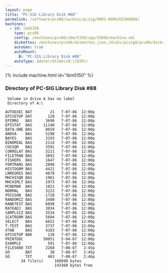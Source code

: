 ```yaml
---
layout: page
title: "PC-SIG Library Disk #88"
permalink: /software/pcx86/sw/misc/pcsig/0001-0999/DISK0088/
machines:
  - id: ibm5150
    type: pcx86
    config: /machines/pcx86/ibm/5150/cga/256kb/machine.xml
    diskettes: /machines/pcx86/diskettes.json,/disks/pcsig0/pcx86/diskettes.json
    autoGen: true
    autoMount:
      B: "PC-SIG Library Disk #88"
    autoType: $date\r$time\rB:\rDIR\r
---
```


{% include machine.html id="ibm5150" %}

### Directory of PC-SIG Library Disk #88

     Volume in drive A has no label
     Directory of A:\

    AUTOEXEC BAT        21   7-07-86  12:00p
    EPISETUP DAT       128   7-07-86  12:00p
    EPIMRG   BAS      3690   7-07-86  12:00p
    EPISTAT  BAS     11140   7-07-86  12:00p
    DATA-ONE BAS      8659   7-07-86  12:00p
    ANOVA    BAS      5298   7-07-86  12:00p
    BAYES    BAS      3193   7-07-86  12:00p
    BINOMIAL BAS      2114   7-07-86  12:00p
    CHISQR   BAS      3591   7-07-86  12:00p
    CORRELAT BAS      3221   7-07-86  12:00p
    FILETRAN BAS      3892   7-07-86  12:00p
    FISHERS  BAS      1647   7-07-86  12:00p
    FORTRANS BAS      2890   7-07-86  12:00p
    HISTOGRM BAS      4421   7-07-86  12:00p
    LNREGRES BAS      4678   7-07-86  12:00p
    MHCHISQR BAS      1961   7-07-86  12:00p
    MHCHIMLT BAS      2973   7-07-86  12:00p
    MCNEMAR  BAS      1821   7-07-86  12:00p
    NORMAL   BAS      3222   7-07-86  12:00p
    POISSON  BAS      1728   7-07-86  12:00p
    RANDOMIZ BAS      3480   7-07-86  12:00p
    RANKTEST BAS      6898   7-07-86  12:00p
    RATEADJ  BAS      3034   7-07-86  12:00p
    SAMPLSIZ BAS      3534   7-07-86  12:00p
    SCATRGRM BAS      5604   7-07-86  12:00p
    SELECT   BAS      6652   7-07-86  12:00p
    T-TEST   BAS      3737   7-07-86  12:00p
    XTAB     BAS      4183   7-07-86  12:00p
    EPISETUP BAK       128   7-07-86  12:00p
    PRINTDOC         50051   5-04-87  12:00p
    EXAMPLE            591   7-07-86  12:00p
    FILES088 TXT      2268   7-08-87   2:45p
    GO       BAT        38   7-08-87   2:45p
    GO       TXT       463   7-08-87   2:46p
           34 file(s)     160949 bytes
                          143360 bytes free
